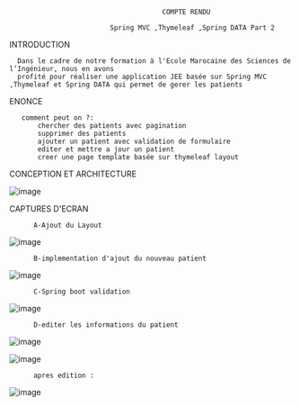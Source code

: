                                           COMPTE RENDU

                             Spring MVC ,Thymeleaf ,Spring DATA Part 2
                                                               
   INTRODUCTION
   
   
      Dans le cadre de notre formation à l'Ecole Marocaine des Sciences de l’Ingénieur, nous en avons
      profité pour réaliser une application JEE basée sur Spring MVC ,Thymeleaf et Spring DATA qui permet de gerer les patients
      
      
   ENONCE 
   
   
       comment peut on ?:
           chercher des patients avec pagination
           supprimer des patients
           ajouter un patient avec validation de formulaire
           editer et mettre a jour un patient
           creer une page template basée sur thymeleaf layout
           
           
   CONCEPTION ET ARCHITECTURE 
   
   
        

![image](https://user-images.githubusercontent.com/57690392/162083545-e186c1a4-8ab6-4e8d-90f6-4f65b87e5c75.png)


  CAPTURES D'ECRAN 
      
          A-Ajout du Layout
        
        
  ![image](https://user-images.githubusercontent.com/57690392/165602061-c12578d9-f59a-43a5-bf87-733139554aef.png)
            
            
          B-implementation d'ajout du nouveau patient
![image](https://user-images.githubusercontent.com/57690392/165672422-6ab991cc-b7b1-47b5-aa41-c6934097fb84.png)


          C-Spring boot validation
![image](https://user-images.githubusercontent.com/57690392/165675425-126f4ec5-2905-4611-8faf-1f014c131e7b.png)

          D-editer les informations du patient 
![image](https://user-images.githubusercontent.com/57690392/165678236-fb9d7ad7-9afc-47a8-b1b2-c8a9b0230851.png)

![image](https://user-images.githubusercontent.com/57690392/165678394-051ade8e-4695-4c65-964f-96e05ee7c8e9.png)

          apres edition :
![image](https://user-images.githubusercontent.com/57690392/165678439-ffbe15b8-552e-43a6-9f12-c9aae759872b.png)
          
